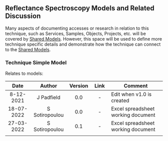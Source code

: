 ## Reflectance Spectroscopy Models and Related Discussion
Many aspects of documenting accesses or research in relation to this technique, such as Services, Samples, Objects, Projects, etc. will be covered by [Shared Models](../../Shared%20Models). However, this space will be used to define more technique specific details and demonstrate how the technique can connect to the [Shared Models](../../Shared%20Models).

### Technique Simple Model

Relates to models: 

| Date  | Author | Version | Link | Comment |
| :-----------: | :-----------: | :-----------: | :-----------: | ----------- |
| 8-12-2021 | J Padfield | 0.0 | - | Edit when v1.0 is created|
| 18-07-2022 | S Sotiropoulou | 0.0 | - | Excel spreadsheet working document|
| 27-03-2022 | S Sotiropoulou | 0.1 | - | Excel spreadsheet working document|
| <img width=110/> |<img width=90/> | <img width=60/> | <img width=60/> | |

